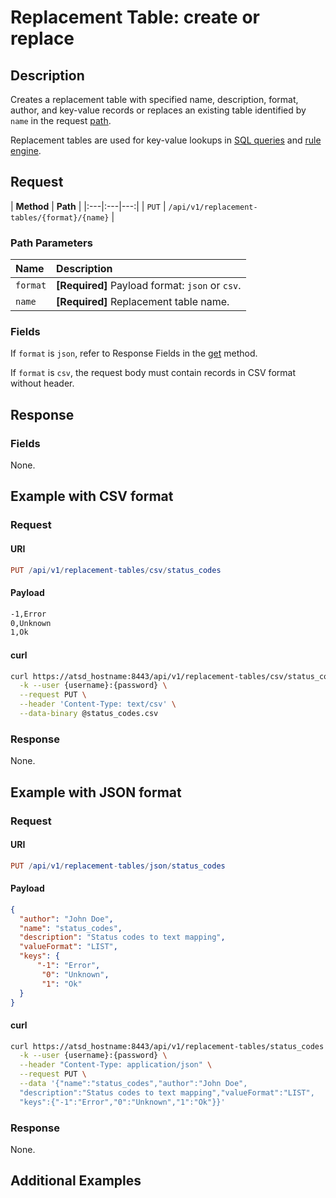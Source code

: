 # Replacement Table: create or replace

## Description

Creates a replacement table with specified name, description, format, author, and key-value records or replaces an existing table identified by `name` in the request [path](#path-parameters).

Replacement tables are used for key-value lookups in [SQL queries](../../../sql/README.md#lookup) and [rule engine](../../../rule-engine/functions-lookup.md#lookup).

## Request

| **Method** | **Path** |
|:---|:---|---:|
| `PUT` | `/api/v1/replacement-tables/{format}/{name}`  |

### Path Parameters

| **Name** | **Description** |
|:---|:---|
| `format` | **[Required]** Payload format: `json` or `csv`. |
| `name` | **[Required]** Replacement table name. |

### Fields

If `format` is `json`, refer to Response Fields in the [get](get.md#fields) method.

If `format` is `csv`, the request body must contain records in CSV format without header.

## Response

### Fields

None.

## Example with CSV format

### Request

#### URI

```elm
PUT /api/v1/replacement-tables/csv/status_codes
```

#### Payload

```txt
-1,Error
0,Unknown
1,Ok
```

#### curl

```bash
curl https://atsd_hostname:8443/api/v1/replacement-tables/csv/status_codes \
  -k --user {username}:{password} \
  --request PUT \
  --header 'Content-Type: text/csv' \
  --data-binary @status_codes.csv
```

### Response

None.

## Example with JSON format

### Request

#### URI

```elm
PUT /api/v1/replacement-tables/json/status_codes
```

#### Payload

```json
{
  "author": "John Doe",
  "name": "status_codes",
  "description": "Status codes to text mapping",
  "valueFormat": "LIST",
  "keys": {
      "-1": "Error",
       "0": "Unknown",
       "1": "Ok"
  }
}
```

#### curl

```bash
curl https://atsd_hostname:8443/api/v1/replacement-tables/status_codes \
  -k --user {username}:{password} \
  --header "Content-Type: application/json" \
  --request PUT \
  --data '{"name":"status_codes","author":"John Doe",
  "description":"Status codes to text mapping","valueFormat":"LIST",
  "keys":{"-1":"Error","0":"Unknown","1":"Ok"}}'
```

### Response

None.

## Additional Examples
